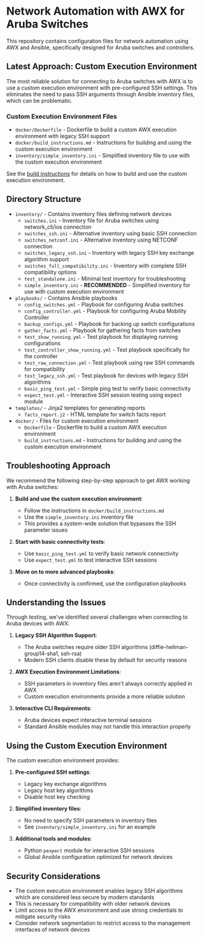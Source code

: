 # Network Automation with AWX for Aruba Switches

This repository contains configuration files for network automation using AWX and Ansible, specifically designed for Aruba switches and controllers.

## Latest Approach: Custom Execution Environment

The most reliable solution for connecting to Aruba switches with AWX is to use a custom execution environment with pre-configured SSH settings. This eliminates the need to pass SSH arguments through Ansible inventory files, which can be problematic.

### Custom Execution Environment Files

- `docker/Dockerfile` - Dockerfile to build a custom AWX execution environment with legacy SSH support
- `docker/build_instructions.md` - Instructions for building and using the custom execution environment
- `inventory/simple_inventory.ini` - Simplified inventory file to use with the custom execution environment

See the [build instructions](docker/build_instructions.md) for details on how to build and use the custom execution environment.

## Directory Structure

- `inventory/` - Contains inventory files defining network devices
  - `switches.ini` - Inventory file for Aruba switches using network_cli/ios connection
  - `switches_ssh.ini` - Alternative inventory using basic SSH connection
  - `switches_netconf.ini` - Alternative inventory using NETCONF connection
  - `switches_legacy_ssh.ini` - Inventory with legacy SSH key exchange algorithm support
  - `switches_full_compatibility.ini` - Inventory with complete SSH compatibility options
  - `test_standalone.ini` - Minimal test inventory for troubleshooting
  - `simple_inventory.ini` - **RECOMMENDED** - Simplified inventory for use with custom execution environment
- `playbooks/` - Contains Ansible playbooks
  - `config_switches.yml` - Playbook for configuring Aruba switches
  - `config_controller.yml` - Playbook for configuring Aruba Mobility Controller
  - `backup_configs.yml` - Playbook for backing up switch configurations
  - `gather_facts.yml` - Playbook for gathering facts from switches
  - `test_show_running.yml` - Test playbook for displaying running configurations
  - `test_controller_show_running.yml` - Test playbook specifically for the controller
  - `test_raw_connection.yml` - Test playbook using raw SSH commands for compatibility
  - `test_legacy_ssh.yml` - Test playbook for devices with legacy SSH algorithms
  - `basic_ping_test.yml` - Simple ping test to verify basic connectivity
  - `expect_test.yml` - Interactive SSH session testing using expect module
- `templates/` - Jinja2 templates for generating reports
  - `facts_report.j2` - HTML template for switch facts report
- `docker/` - Files for custom execution environment
  - `Dockerfile` - Dockerfile to build a custom AWX execution environment
  - `build_instructions.md` - Instructions for building and using the custom execution environment

## Troubleshooting Approach

We recommend the following step-by-step approach to get AWX working with Aruba switches:

1. **Build and use the custom execution environment**:
   - Follow the instructions in `docker/build_instructions.md`
   - Use the `simple_inventory.ini` inventory file
   - This provides a system-wide solution that bypasses the SSH parameter issues

2. **Start with basic connectivity tests**:
   - Use `basic_ping_test.yml` to verify basic network connectivity
   - Use `expect_test.yml` to test interactive SSH sessions

3. **Move on to more advanced playbooks**:
   - Once connectivity is confirmed, use the configuration playbooks

## Understanding the Issues

Through testing, we've identified several challenges when connecting to Aruba devices with AWX:

1. **Legacy SSH Algorithm Support**: 
   - The Aruba switches require older SSH algorithms (diffie-hellman-group14-sha1, ssh-rsa)
   - Modern SSH clients disable these by default for security reasons

2. **AWX Execution Environment Limitations**:
   - SSH parameters in inventory files aren't always correctly applied in AWX
   - Custom execution environments provide a more reliable solution

3. **Interactive CLI Requirements**:
   - Aruba devices expect interactive terminal sessions
   - Standard Ansible modules may not handle this interaction properly

## Using the Custom Execution Environment

The custom execution environment provides:

1. **Pre-configured SSH settings**:
   - Legacy key exchange algorithms
   - Legacy host key algorithms
   - Disable host key checking

2. **Simplified inventory files**:
   - No need to specify SSH parameters in inventory files
   - See `inventory/simple_inventory.ini` for an example

3. **Additional tools and modules**:
   - Python `pexpect` module for interactive SSH sessions
   - Global Ansible configuration optimized for network devices

## Security Considerations

- The custom execution environment enables legacy SSH algorithms which are considered less secure by modern standards
- This is necessary for compatibility with older network devices
- Limit access to the AWX environment and use strong credentials to mitigate security risks
- Consider network segmentation to restrict access to the management interfaces of network devices